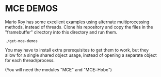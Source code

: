 # MCE DEMOS

Mario Roy has some excellent examples using alternate multiprocessing methods, instead of threads.  Clone his repository and copy the files in the "framebuffer" directory into this directory and run them.

```
./get-mce-demos
```

You may have to install extra prerequisites to get them to work, but they allow for a single shared object usage, instead of opening a separate object for each thread/process.

(You will need the modules "MCE" and "MCE::Hobo")
